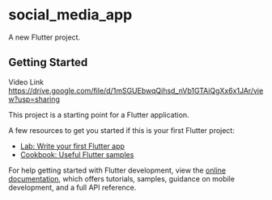 # social_media_app

A new Flutter project.

## Getting Started

Video Link
https://drive.google.com/file/d/1mSGUEbwqQihsd_nVb1GTAiQgXx6x1JAr/view?usp=sharing




This project is a starting point for a Flutter application.

A few resources to get you started if this is your first Flutter project:

- [Lab: Write your first Flutter app](https://docs.flutter.dev/get-started/codelab)
- [Cookbook: Useful Flutter samples](https://docs.flutter.dev/cookbook)

For help getting started with Flutter development, view the
[online documentation](https://docs.flutter.dev/), which offers tutorials,
samples, guidance on mobile development, and a full API reference.
